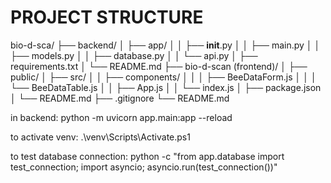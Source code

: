 # PROJECT STRUCTURE

bio-d-sca/
├── backend/
│   ├── app/
│   │   ├── __init__.py
│   │   ├── main.py
│   │   ├── models.py
│   │   ├── database.py
│   │   └── api.py
│   ├── requirements.txt
│   └── README.md
├── bio-d-scan (frontend)/
│   ├── public/
│   ├── src/
│   │   ├── components/
│   │   │   ├── BeeDataForm.js
│   │   │   └── BeeDataTable.js
│   │   ├── App.js
│   │   └── index.js
│   ├── package.json
│   └── README.md
├── .gitignore
└── README.md

in backend:
python -m uvicorn app.main:app --reload

to activate venv:
.\venv\Scripts\Activate.ps1

to test database connection:
python -c "from app.database import test_connection; import asyncio; asyncio.run(test_connection())"
